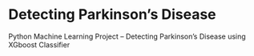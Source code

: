 # Detecting Parkinson’s Disease
 Python Machine Learning Project – Detecting Parkinson’s Disease using XGboost Classifier
